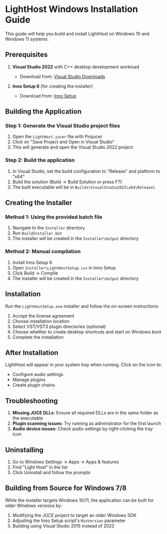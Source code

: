 # LightHost Windows Installation Guide

This guide will help you build and install LightHost on Windows 10 and Windows 11 systems.

## Prerequisites

1. **Visual Studio 2022** with C++ desktop development workload
   - Download from: [Visual Studio Downloads](https://visualstudio.microsoft.com/downloads/)

2. **Inno Setup 6** (for creating the installer)
   - Download from: [Inno Setup](https://jrsoftware.org/isdl.php)

## Building the Application

### Step 1: Generate the Visual Studio project files

1. Open the `LightHost.jucer` file with Projucer
2. Click on "Save Project and Open in Visual Studio"
3. This will generate and open the Visual Studio 2022 project

### Step 2: Build the application

1. In Visual Studio, set the build configuration to "Release" and platform to "x64"
2. Build the solution (Build → Build Solution or press F7)
3. The built executable will be in `Builds\VisualStudio2022\x64\Release\`

## Creating the Installer

### Method 1: Using the provided batch file

1. Navigate to the `Installer` directory
2. Run `BuildInstaller.bat`
3. The installer will be created in the `Installer\Output` directory

### Method 2: Manual compilation

1. Install Inno Setup 6
2. Open `Installer\LightHostSetup.iss` in Inno Setup
3. Click Build → Compile
4. The installer will be created in the `Installer\Output` directory

## Installation

Run the `LightHostSetup.exe` installer and follow the on-screen instructions:

1. Accept the license agreement
2. Choose installation location
3. Select VST/VST3 plugin directories (optional)
4. Choose whether to create desktop shortcuts and start on Windows boot
5. Complete the installation

## After Installation

LightHost will appear in your system tray when running. Click on the icon to:

- Configure audio settings
- Manage plugins
- Create plugin chains

## Troubleshooting

1. **Missing JUCE DLLs**: Ensure all required DLLs are in the same folder as the executable
2. **Plugin scanning issues**: Try running as administrator for the first launch
3. **Audio device issues**: Check audio settings by right-clicking the tray icon

## Uninstalling

1. Go to Windows Settings → Apps → Apps & features
2. Find "Light Host" in the list
3. Click Uninstall and follow the prompts

## Building from Source for Windows 7/8

While the installer targets Windows 10/11, the application can be built for older Windows versions by:

1. Modifying the JUCE project to target an older Windows SDK
2. Adjusting the Inno Setup script's `MinVersion` parameter
3. Building using Visual Studio 2015 instead of 2022

